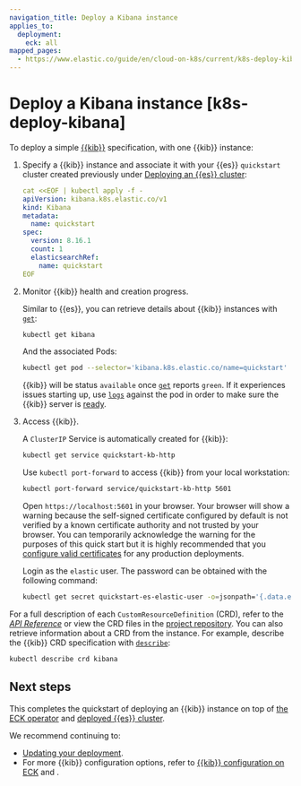 ```yaml
---
navigation_title: Deploy a Kibana instance
applies_to:
  deployment:
    eck: all
mapped_pages:
  - https://www.elastic.co/guide/en/cloud-on-k8s/current/k8s-deploy-kibana.html
---
```


# Deploy a Kibana instance [k8s-deploy-kibana]

To deploy a simple [{{kib}}](/get-started/the-stack.md#stack-components-kibana) specification, with one {{kib}} instance:

1. Specify a {{kib}} instance and associate it with your {{es}} `quickstart` cluster created previously under [Deploying an {{es}} cluster](elasticsearch-deployment-quickstart.md):

    ```yaml
    cat <<EOF | kubectl apply -f -
    apiVersion: kibana.k8s.elastic.co/v1
    kind: Kibana
    metadata:
      name: quickstart
    spec:
      version: 8.16.1
      count: 1
      elasticsearchRef:
        name: quickstart
    EOF
    ```

2. Monitor {{kib}} health and creation progress.

    Similar to {{es}}, you can retrieve details about {{kib}} instances with [`get`](https://kubernetes.io/docs/reference/kubectl/generated/kubectl_get/):

    ```sh
    kubectl get kibana
    ```

    And the associated Pods:

    ```sh
    kubectl get pod --selector='kibana.k8s.elastic.co/name=quickstart'
    ```

    {{kib}} will be status `available` once [`get`](https://kubernetes.io/docs/reference/kubectl/generated/kubectl_get/) reports `green`. If it experiences issues starting up, use [`logs`](https://kubernetes.io/docs/reference/kubectl/generated/kubectl_logs/) against the pod in order to make sure the {{kib}} server is [ready](/troubleshoot/kibana/error-server-not-ready.md).

3. Access {{kib}}.

    A `ClusterIP` Service is automatically created for {{kib}}:

    ```sh
    kubectl get service quickstart-kb-http
    ```

    Use `kubectl port-forward` to access {{kib}} from your local workstation:

    ```sh
    kubectl port-forward service/quickstart-kb-http 5601
    ```

    Open `https://localhost:5601` in your browser. Your browser will show a warning because the self-signed certificate configured by default is not verified by a known certificate authority and not trusted by your browser. You can temporarily acknowledge the warning for the purposes of this quick start but it is highly recommended that you [configure valid certificates](/deploy-manage/security/secure-cluster-communications.md#k8s-setting-up-your-own-certificate) for any production deployments.

    Login as the `elastic` user. The password can be obtained with the following command:

    ```sh
    kubectl get secret quickstart-es-elastic-user -o=jsonpath='{.data.elastic}' | base64 --decode; echo
    ```


For a full description of each `CustomResourceDefinition` (CRD), refer to the [*API Reference*](cloud-on-k8s://reference/api-docs.md) or view the CRD files in the [project repository](https://github.com/elastic/cloud-on-k8s/tree/2.16/config/crds). You can also retrieve information about a CRD from the instance. For example, describe the {{kib}} CRD specification with [`describe`](https://kubernetes.io/docs/reference/kubectl/generated/kubectl_describe/):

```sh
kubectl describe crd kibana
```

## Next steps

This completes the quickstart of deploying an {{kib}} instance on top of [the ECK operator](install-using-yaml-manifest-quickstart.md) and [deployed {{es}} cluster](elasticsearch-deployment-quickstart.md).

We recommend continuing to:
* [Updating your deployment](update-deployments.md).
* For more {{kib}} configuration options, refer to [{{kib}} configuration on ECK](kibana-configuration.md) and [](./configure-deployments.md).


